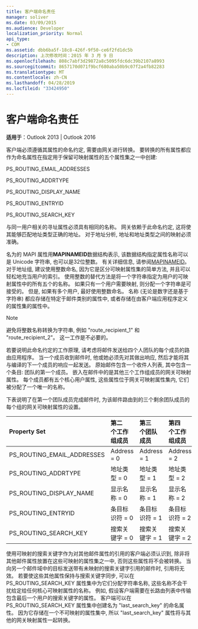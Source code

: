 ```yaml
---
title: 客户端命名责任
manager: soliver
ms.date: 03/09/2015
ms.audience: Developer
localization_priority: Normal
api_type:
- COM
ms.assetid: dbb6ba5f-18c8-426f-9f50-ce6f2fd1dc5b
description: 上次修改时间：2015 年 3 月 9 日
ms.openlocfilehash: 808c7abf3d29872a8c5095fdc6dc39b2107a8993
ms.sourcegitcommit: 8657170d071f9bcf680aba50b9c07f2a4fb82283
ms.translationtype: MT
ms.contentlocale: zh-CN
ms.lasthandoff: 04/28/2019
ms.locfileid: "33424950"
---
```

# <a name="client-naming-responsibilities"></a>客户端命名责任

  
  
**适用于**：Outlook 2013 | Outlook 2016 
  
客户端必须遵循其属性的命名约定, 需要由网关进行转换。 要转换的所有属性都应作为命名属性在指定用于保留可映射属性的五个属性集之一中创建:
  
PS_ROUTING_EMAIL_ADDRESSES
  
PS_ROUTING_ADDRTYPE
  
PS_ROUTING_DISPLAY_NAME
  
PS_ROUTING_ENTRYID
  
PS_ROUTING_SEARCH_KEY
  
与同一用户相关的寻址属性必须具有相同的名称。 网关依赖于此命名约定, 这将使其能够匹配地址类型正确的地址。 对于地址分析, 地址和地址类型之间的映射必须准确。
  
名为的 MAPI 属性用**MAPINAMEID**数据结构表示, 该数据结构指定属性名称可以是 Unicode 字符串, 也可以是32位整数。 有关详细信息, 请参阅[MAPINAMEID](mapinameid.md)。 对于地址组, 建议使用整数命名, 因为它是区分可映射属性集的简单方法, 并且可以轻松地充当用户的索引。 使用整数的替代方法是将一个字符串指定为用户的可映射属性中的所有五个的名称。 如果只有一个用户需要映射, 则分配一个字符串是可接受的。 但是, 如果有多个用户, 最好使用整数命名。 名称 (无论是数字还是基于字符串) 都应存储在特定于邮件类别的属性中, 或者存储在由客户端应用程序定义的属性集的属性中。 
  
> [!NOTE]
> 避免将整数名称转换为字符串, 例如 "route_recipient_1" 和 "route_recipient_2"。 这一工作是不必要的。 
  
若要说明此命名约定的工作原理, 请考虑将邮件发送给四个人团队的每个成员的路由应用程序。 当一个成员收到邮件时, 他或她必须先对其做出响应, 然后才能将其与编译的下一个成员的响应一起发送。 原始邮件包含一个收件人列表, 其中包含一个条目: 团队的第一个成员。 嵌入在邮件中的是其他三个工作组成员的网关可映射属性。 每个成员都有五个核心用户属性, 这些属性位于网关可映射属性集内, 它们被分配了一个唯一的名称。 
  
下表说明了在第一个团队成员完成邮件时, 为该邮件路由到的三个剩余团队成员的每个组的网关可映射属性的设置。
  
|**Property Set**|**第二<br/>个工作组成员**|**第三<br/>个团队成员**|**第四<br/>个工作组成员**|
|:-----|:-----|:-----|:-----|
|PS_ROUTING_EMAIL_ADDRESSES  <br/> |Address = 0  <br/> |Address = 1  <br/> |Address = 2  <br/> |
|PS_ROUTING_ADDRTYPE  <br/> |地址类型 = 0  <br/> |地址类型 = 1  <br/> |地址类型 = 2  <br/> |
|PS_ROUTING_DISPLAY_NAME  <br/> |显示名称 = 0  <br/> |显示名称 = 1  <br/> |显示名称 = 2  <br/> |
|PS_ROUTING_ENTRYID  <br/> |条目标识符 = 0  <br/> |条目标识符 = 1  <br/> |条目标识符 = 2  <br/> |
|PS_ROUTING_SEARCH_KEY  <br/> |搜索关键字 = 0  <br/> |搜索关键字 = 1  <br/> |搜索关键字 = 2  <br/> |
   
使用可映射的搜索关键字作为对其他邮件属性的引用的客户端必须认识到, 除非将其他邮件属性放置在这些可映射的属性集之一中, 否则这些属性将不会被转换。 当向另一个邮件域中的目标发送带有未映射的搜索关键字引用的邮件时, 引用将无效。 若要使这些其他属性保持与搜索关键字同步, 可以在 PS_ROUTING_SEARCH_KEY 属性集中为它们分配字符串名称, 这些名称不会干扰给定给任何核心可映射属性的名称。 例如, 假设客户端需要在长路由列表中传输包含最后一个用户的搜索关键字的属性。 客户端可以在 PS_ROUTING_SEARCH_KEY 属性集中创建名为 "last_search_key" 的命名属性。 因为它存储在一个不可映射的属性集中, 所以 "last_search_key" 属性将与其他的网关映射属性一起转换。
  

